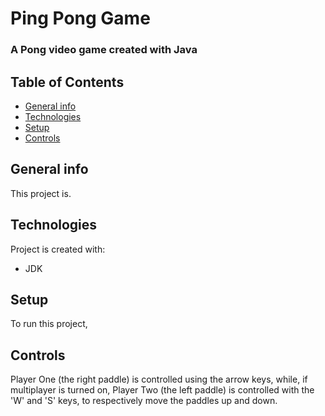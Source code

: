 # Ping Pong Game <Titles and internal titles>
### A Pong video game created with Java <!--Introduction the project's aim-->
## Table of Contents
* [General info](#general-info)
* [Technologies](#technologies)
* [Setup](#setup)
* [Controls](#controls)
## General info
This project is.
	
## Technologies
Project is created with:
* JDK 
	
## Setup
To run this project, 

<Scope of functionalities> 
<Examples of use>
<Project status >
<Sources>
<Other information>

## Controls
Player One (the right paddle) is controlled using the arrow keys, 
while, if multiplayer is turned on, Player Two (the left paddle) 
is controlled with the 'W' and 'S' keys, to respectively move the 
paddles up and down.